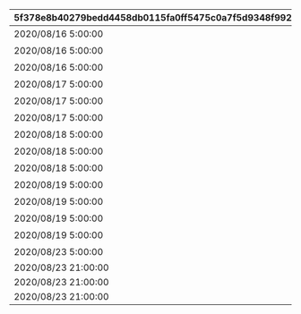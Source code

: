 |5f378e8b40279bedd4458db0115fa0ff5475c0a7f5d9348f9924cb8f3bc874a0|5b149039c290c2f130c0cf9c622917a66eed61fc6c94cd87082fb20a371e747c|5974d024b6aa666891ee9b8135b41ab74e56421ec4e24c52c5ce2aee12734648|08571e7e20c2213e34a2abb609ec5903de9fe4abf7f53df991e7d68b1c453bc3|4a313517fe179e399c61c91035e2011d71c32dc7e520f5e71b528374b37f895e|204d7d8cb1f7232dd6dba95998a815fe5ddc9592163702f19496a6acc024989d|577215da99652ee3e2f8b9ad6eb6dc2b5f88bc945f9469c430211642087635cf|667faea8e80829ad39a51209a49b7afa13394fb82f83d0dd28852c764d663189|
| --- | --- | --- | --- | --- | --- | --- | --- |
|2020/08/16 5:00:00|0|どうしてこんな\nことに……？|0|1|1|5023000|2030/01/01 1:00:00|
|2020/08/16 5:00:00|0|ごきげんようが\n言えなくて|0|2|2|5023001|2030/01/01 1:00:00|
|2020/08/16 5:00:00|0|やっちゃった！|0|3|3|5023002|2030/01/01 1:00:00|
|2020/08/17 5:00:00|0|ユニさんは\nこんな人|0|4|4|5023002|2030/01/01 1:00:00|
|2020/08/17 5:00:00|0|クロエさんは\nこんな人|0|5|5|5023002|2030/01/01 1:00:00|
|2020/08/17 5:00:00|0|チエルさんは\nこんな人|0|6|6|5023002|2030/01/01 1:00:00|
|2020/08/18 5:00:00|0|知的な\nユニさん|0|7|7|5023003|2030/01/01 1:00:00|
|2020/08/18 5:00:00|0|優しい\nクロエさん|0|8|8|5023003|2030/01/01 1:00:00|
|2020/08/18 5:00:00|0|憧れの\nチエルさん|0|9|9|5023003|2030/01/01 1:00:00|
|2020/08/19 5:00:00|0|特別講座の\n練習|0|10|10|5023003|2030/01/01 1:00:00|
|2020/08/19 5:00:00|0|いよいよ\n特別講座|0|11|11|5023004|2030/01/01 1:00:00|
|2020/08/19 5:00:00|0|さすがBB団の\n団長さん！|0|12|12|5023005|2030/01/01 1:00:00|
|2020/08/19 5:00:00|0|マンドラゴラで\nパニック|0|13|13|5023006|2030/01/01 1:00:00|
|2020/08/23 5:00:00|0|最終日|0|14|14|5023007|2030/01/01 1:00:00|
|2020/08/23 21:00:00|1||0|0|15|5023000|2030/01/01 1:00:00|
|2020/08/23 21:00:00|1||0|0|16|5023000|2030/01/01 1:00:00|
|2020/08/23 21:00:00|1||0|0|17|5023000|2030/01/01 1:00:00|